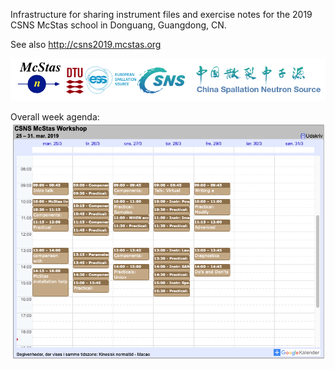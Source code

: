 Infrastructure for sharing instrument files and exercise notes for the
2019 CSNS McStas school in Donguang, Guangdong, CN.

See also http://csns2019.mcstas.org 

![Partner logos](images/logos.png?raw=true "")

Overall week agenda:
![Agenda](images/agenda.png?raw=true "")
